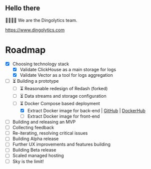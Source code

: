## Hello there

👩‍💻👨‍💻 We are the Dingolytics team.

https://www.dingolytics.com


# Roadmap

- [x] Choosing technology stack
  - [x] Validate ClickHouse as a main storage for logs
  - [x] Validate Vector as a tool for logs aggregation

- [ ] ⏳ Building a prototype
  - [ ] ⏳ Reasonable redesign of Redash (forked)
  - [ ] ⏳ Data streams and storage configuration
  - [ ] ⏳ Docker Compose based deployment
     - [x] Extract Docker image for back-end | [GitHub](https://github.com/Dingolytics/redash-wild-server) | [DockerHub](https://hub.docker.com/r/dingolytics/redash-wild-server)
     - [ ] Extract Docker image for front-end

- [ ] Building and releasing an MVP
- [ ] Collecting feedback
- [ ] Re-iterating, resolving critical issues
- [ ] Building Alpha release
- [ ] Further UX improvements and features building
- [ ] Building Beta release
- [ ] Scaled managed hosting
- [ ] Sky is the limit!
